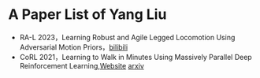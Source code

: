 # A Paper List of Yang Liu
- RA-L 2023，Learning Robust and Agile Legged Locomotion Using Adversarial Motion Priors，[bilibili](https://www.bilibili.com/video/BV1nM4y177rY/)
- CoRL 2021，Learning to Walk in Minutes Using Massively Parallel Deep Reinforcement Learning,[Website](https://leggedrobotics.github.io/legged_gym/) [arxiv](https://arxiv.org/abs/2109.11978)
